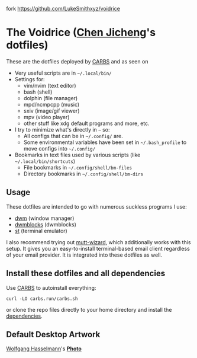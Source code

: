 fork https://github.com/LukeSmithxyz/voidrice

# The Voidrice ([Chen Jicheng](https://www.chenjicheng.com/)'s dotfiles)

These are the dotfiles deployed by [CARBS](https://carbs.run/) and as seen on

- Very useful scripts are in `~/.local/bin/`
- Settings for:
	- vim/nvim (text editor)
	- bash (shell)
	- dolphin (file manager)
	- mpd/ncmpcpp (music)
	- sxiv (image/gif viewer)
	- mpv (video player)
	- other stuff like xdg default programs and more, etc.
- I try to minimize what's directly in `~` so:
	- All configs that can be in `~/.config/` are.
	- Some environmental variables have been set in `~/.bash_profile` to move configs into `~/.config/`
- Bookmarks in text files used by various scripts (like `~/.local/bin/shortcuts`)
	- File bookmarks in `~/.config/shell/bm-files`
	- Directory bookmarks in `~/.config/shell/bm-dirs`

## Usage

These dotfiles are intended to go with numerous suckless programs I use:

- [dwm](https://github.com/chenjicheng/dwm) (window manager)
- [dwmblocks](https://github.com/chenjicheng/dwmblocks) (dwmblocks)
- [st](https://github.com/chenjicheng/st) (terminal emulator)

I also recommend trying out
[mutt-wizard](https://github.com/lukesmithxyz/mutt-wizard), which additionally
works with this setup. It gives you an easy-to-install terminal-based email
client regardless of your email provider. It is integrated into these dotfiles
as well.

## Install these dotfiles and all dependencies

Use [CARBS](https://carbs.run/) to autoinstall everything:

```
curl -LO carbs.run/carbs.sh
```

or clone the repo files directly to your home directory and install the
[dependencies](https://github.com/chenjicheng/CARBS/blob/main/progs.csv).

## Default Desktop Artwork

[Wolfgang Hasselmann](https://unsplash.com/photos/CsQD3CyTR0M)'s [**Photo**](https://unsplash.com/photos/CsQD3CyTR0M)

